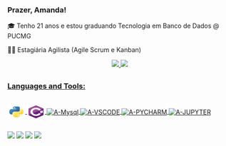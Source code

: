 ###  Prazer, Amanda!  ![]()

:mortar_board: Tenho 21 anos e estou graduando Tecnologia em Banco de Dados @ PUCMG


:woman_technologist:	Estagiária Agilista (Agile Scrum e Kanban)





<div align="center">
  <a href="https://github.com/amandacordeiro">
  <img height="180em" src="https://github-readme-stats.vercel.app/api?username=amandacordeiro&show_icons=true&theme=dracula&include_all_commits=true&count_private=true"/>
  <img height="180em" src="https://github-readme-stats.vercel.app/api/top-langs/?username=amandacordeiro&layout=compact&langs_count=7&theme=dracula"/>
</div>

##
<h3> Languages and Tools: </h3>
<div style="display: inline_block"><br>
  <img align="center" alt="A-Python" height="30" width="40" src="https://raw.githubusercontent.com/devicons/devicon/master/icons/python/python-original.svg">
  <img align="center" alt="A-Csharp" height="30" width="40" src="https://raw.githubusercontent.com/devicons/devicon/master/icons/csharp/csharp-original.svg">
  <img align="center" alt="A-Mysql" height="30" width="40" src="https://cdn.jsdelivr.net/gh/devicons/devicon/icons/mysql/mysql-original.svg">
  <img align="center" alt="A-VSCODE" height="30" width="40" src="https://cdn.jsdelivr.net/gh/devicons/devicon/icons/visualstudio/visualstudio-plain.svg" />
  <img align="center" alt="A-PYCHARM" height="30" width="40" src="https://cdn.jsdelivr.net/gh/devicons/devicon/icons/pycharm/pycharm-original.svg" />
  <img align="center" alt="A-JUPYTER" height="30" width="40" src="https://cdn.jsdelivr.net/gh/devicons/devicon/icons/jupyter/jupyter-original-wordmark.svg" />
 
</div>

##

<div>
  <a href = "mailto:amandadatastudies@gmail.com"><img src="https://img.shields.io/badge/Gmail-D14836?style=for-the-badge&logo=gmail&logoColor=white" target="_blank"></a>
  <a href= "https://www.linkedin.com/in/amandacorrdeiro/" target="_blank"><img src="https://img.shields.io/badge/-LinkedIn-%230077B5?style=for-the-badge&logo=linkedin&logoColor=white" target="_blank"></a>
  <a href= "https://www.instagram.com/amandacorrdeiro/" target="_blank"><img src="https://img.shields.io/badge/-Instagram-%23E4405F?style=for-the-badge&logo=instagram&logoColor=white" target="_blank"></a>
  <a href= "https://open.spotify.com/user/ytf4ax2l31qnijmdhgfu2uhdy?si=29c026f13fba40d9" target="_blank"><img src="https://img.shields.io/badge/Spotify-1ED760?&style=for-the-badge&logo=spotify&logoColor=white" target="_blank"></a>
</div>
